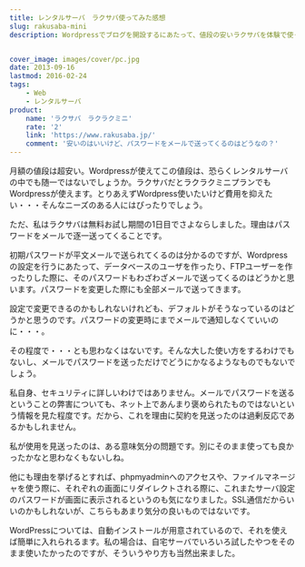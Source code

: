 ```yaml
---
title: レンタルサーバ　ラクサバ使ってみた感想
slug: rakusaba-mini
description: Wordpressでブログを開設するにあたって、値段の安いラクサバを体験で使ってみました。月額料金がかなり安いので、Wordpress使いたいけどコストは抑えたいという人には向いているのではないでしょうか。


cover_image: images/cover/pc.jpg
date: 2013-09-16
lastmod: 2016-02-24
tags: 
    - Web
    - レンタルサーバ
product:
    name: 'ラクサバ　ラクラクミニ'
    rate: '2'
    link: 'https://www.rakusaba.jp/'
    comment: '安いのはいいけど、パスワードをメールで送ってくるのはどうなの？'
---
```


月額の値段は超安い。Wordpressが使えてこの値段は、恐らくレンタルサーバの中でも随一ではないでしょうか。ラクサバだとラクラクミニプランでもWordpressが使えます。とりあえずWordpress使いたいけど費用を抑えたい・・・そんなニーズのある人にはぴったりでしょう。

ただ、私はラクサバは無料お試し期間の1日目でさよならしました。理由はパスワードをメールで逐一送ってくることです。

初期パスワードが平文メールで送られてくるのは分かるのですが、Wordpressの設定を行うにあたって、データベースのユーザを作ったり、FTPユーザーを作ったりした際に、そのパスワードもわざわざメールで送ってくるのはどうかと思います。パスワードを変更した際にも全部メールで送ってきます。

設定で変更できるのかもしれないけれども、デフォルトがそうなっているのはどうかと思うのです。パスワードの変更時にまでメールで通知しなくていいのに・・・。

その程度で・・・とも思わなくはないです。そんな大した使い方をするわけでもないし、メールでパスワードを送っただけでどうにかなるようなものでもないでしょう。

私自身、セキュリティに詳しいわけではありません。メールでパスワードを送るということの弊害についても、ネット上であんまり褒められたものではないという情報を見た程度です。だから、これを理由に契約を見送ったのは過剰反応であるかもしれません。

私が使用を見送ったのは、ある意味気分の問題です。別にそのまま使っても良かったかなと思わなくもないしね。

他にも理由を挙げるとすれば、phpmyadminへのアクセスや、ファイルマネージャを使う際に、それぞれの画面にリダイレクトされる際に、これまたサーバ設定のパスワードが画面に表示されるというのも気になりました。SSL通信だからいいのかもしれないが、こちらもあまり気分の良いものではないです。

WordPressについては、自動インストールが用意されているので、それを使えば簡単に入れられるます。私の場合は、自宅サーバでいろいろ試したやつをそのまま使いたかったのですが、そういうやり方も当然出来ました。


  